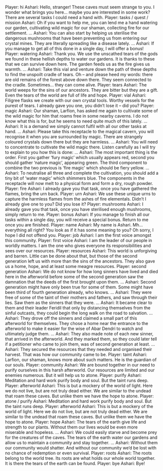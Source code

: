 Player: hi
Ashari: Hello, stranger! These caves must seem strange to you. I wonder what brings you here… maybe you are interested in some work? There are several tasks I could need a hand with.
Player: tasks / quest / mission
Ashari: Oh if you want to help me, you can lend me a hand watering our garden, cultivating wild magic for our shaman, collecting fire for our settlement. …
Ashari: You can also start by helping us sterilise the dangerous mushrooms that have been preventing us from entering our crystal mines. They are literally spreading like a disease lately. …
Ashari: If you manage to get all of this done in a single day, I will offer a bonus!
Player: watering
Ashari: Thank you. We use the unscathed tears of the gods we found in these hellish depths to water our gardens. It is thanks to these that we can survive down here. The garden feeds us as the fire gives us warmth. …
Ashari: Take this vial and venture down the path of these depths to find the unspoilt cradle of tears. Oh – and please heed my words: there are old remains of the forest above down there. They seem connected to the cradle. Sometimes… they can come alive.
Player: tears
Ashari: The world weeps for the sins of our ancestors. They are bitter but they are a gift. Even the tears of the world are full of life and hope.
Player: vial
Ashari: Filigree flasks we create with our own crystal tools. Worthy vessels for the purest of tears. I already gave you one, you didn’t lose it – did you?
Player: magic
Ashari: Our shaman, Larfion, has asked me again to cultivate some of the wild magic for him that roams free in some nearby caverns. I do not know what this is for, but he seems to need quite much of this lately. …
Ashari: It is a demand we simply cannot fulfil with all our other tasks at hand. …
Ashari: Please take this receptacle to the magical cavern, you will recognise it when you are surrounded by magic. There are strangely coloured crystals down there but they are harmless. …
Ashari: You will need to concentrate to cultivate the wild magic there. Listen carefully as I will try to explain to you how this is done: …
Ashari: The most important thing is the order. First you gather ‘fury magic’ which usually appears red, second you should gather ‘nature magic’, appearing green. The third component to combine the two previous is ‘fire magic’ which should be fiery yellow. …
Ashari: To neutralise all three and complete the cultivation, you should add a tiny bit of ‘water magic’ which shimmers blue. The components in the receptacle will now melt to a physical form and form a dry, rough powder.
Player: fire
Ashari: I already gave you that task, once you have gathered the flames, bring the urn back.
Player: urn
Ashari: We use these unique urns to capture the harmless flames from the ashes of fire elementals. Didn’t I already give one to you? Did you lose it?
Player: mushrooms
Ashari: I already gave you that task, once you have sterilised enough mushrooms, simply return to me.
Player: bonus
Ashari: If you manage to finish all our tasks within a single day, you will receive a special bonus. Return to me once you are finished.
Player: name
Ashari: My name is Ashari. Mh… everything all right? You look as if it has some meaning to you? Oh sorry, I hope I did not offend you.
Player: job
Ashari: I am the first voice amongst this community.
Player: first voice
Ashari: I am the leader of our people in worldly matters. I am the one who gives everyone its responsibilities and sees over our resources.
Player: resources
Ashari: This world is unforgiving and barren. Little can be done about that, but those of the second generation left us with more than the sins of the ancestors. They also gave us a home, hope, and at least some meagre resources.
Player: second generation
Ashari: We do not know for how long sinners have lived and died here in the afterworld before some of the second generation saw the damnation that the deeds of the first brought upon them. …
Ashari: Second generation might have only been true for some of them. Some might have been third of fourth generation already, who knows. …
Ashari: They were free of some of the taint of their mothers and fathers, and saw through their lies. Saw them as the sinners that they were. …
Ashari: It became clear to them and their leader Feridil that only by distancing themselves from the sinful outcasts, they could begin the long walk on the road to salvation. …
Ashari: They drove off the sinners and claimed a small part of this afterworld for themselves. They chose a home near the entrance to the afterworld to make it easier for the wise of Abar Dendri to watch and ultimately judge them. …
Ashari: They also made note of each new sinner, that arrived in the afterworld. And they marked them, so they could later tell if a petitioner who came to join them, was of second generation at least. …
Ashari: They secured the resources that they needed and organised their harvest. That was how our community came to be.
Player: taint
Ashari: Larfion, our shaman, knows more about such matters. He is the guardian of our souls.
Player: community
Ashari: We are bound together in our need to purify ourselves in this harsh afterworld. Our resources are limited and our enemies numerous. But it will help us to atone.
Player: purify
Ashari: Meditation and hard work purify body and soul. But the taint runs deep.
Player: afterworld
Ashari: This is but a mockery of the world of light. Here we do not live, but are not truly dead either. We are similar to the undead that roam these caves. But unlike them we have the hope to atone.
Player: atone / purify
Ashari: Meditation and hard work purify body and soul. But the taint runs deep.
Player: afterworld
Ashari: This is but a mockery of the world of light. Here we do not live, but are not truly dead either. We are similar to the undead that roam these caves. But unlike them we have the hope to atone.
Player: hope
Ashari: The tears of the earth give life and strength to our plants. Without them our lives would be even more miserable and hopeless. …
Ashari: We could easily starve and become prey for the creatures of the caves. The tears of the earth water our gardens and allow us to maintain a community and stay together. …
Ashari: Without them our community would shatter. And without our community we’d be lost with no chance of redemption or even survival.
Player: roots
Ashari: The roots belong to the world tree. Its roots are what holds our whole world together. It is there the tears of the earth can be found.
Player: bye
Ashari: Bye!